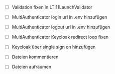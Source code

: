 - [ ] Validation fixen in LTI11LaunchValidator
- [ ] MultiAuthenticator login url in .env hinzufügen
- [ ] MultiAuthenticator logout url in .env hinzufügen
- [ ] MultiAuthenticator Keycloak redirect loop fixen
- [ ] Keycloak über single sign on hinzufügen

- [ ] Dateien kommentieren
- [ ] Dateien aufräumen